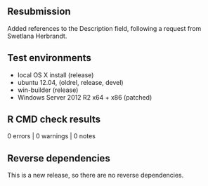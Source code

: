 ## Resubmission

Added references to the Description field, following a request from Swetlana 
Herbrandt.

## Test environments
* local OS X install (release)
* ubuntu 12.04, (oldrel, release, devel)
* win-builder (release)
* Windows Server 2012 R2 x64 + x86 (patched)

## R CMD check results

0 errors | 0 warnings | 0 notes

## Reverse dependencies

This is a new release, so there are no reverse dependencies.

